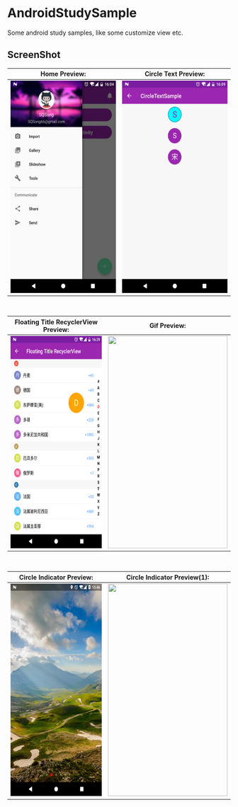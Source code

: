 # AndroidStudySample
Some android study samples, like some customize view etc.

## ScreenShot
| Home Preview:                                                  | Circle Text Preview:                                          |
| -------------------------------------------------------------- |:-------------------------------------------------------------:|
| <img src="screenshot/image01.png" width="270" height="480" />  | <img src="screenshot/image02.png" width="270" height="480" /> |

<br/>

| Floating Title RecyclerView Preview:                              | Gif Preview:                                                |
| ----------------------------------------------------------------- |:-----------------------------------------------------------:|
| <img src="screenshot/image03.png" width="270" height="480" />     | <img src="screenshot/gif01.gif" width="270" height="480" /> |

<br/>

| Circle Indicator Preview:                                         | Circle Indicator Preview(1):                                |
| ----------------------------------------------------------------- |:-----------------------------------------------------------:|
| <img src="screenshot/image04.png" width="270" height="480" />     | <img src="screenshot/image05.png" width="270" height="480" /> |
